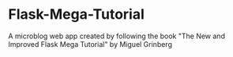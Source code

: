 # Flask-Mega-Tutorial
A microblog web app created by following the book "The New and Improved Flask Mega Tutorial" by Miguel Grinberg
